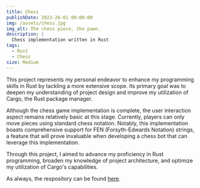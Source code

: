 ```yaml
---
title: Chess
publishDate: 2023-26-01 00:00:00
img: /assets/chess.jpg
img_alt: The chess piece, the pawn.
description: |
  Chess implementation written in Rust
tags:
  - Rust
  - Chess
size: Medium
---
```


This project represents my personal endeavor to enhance my programming skills in Rust by tackling a more extensive scope. Its primary goal was to deepen my understanding of project design and improve my utilization of Cargo, the Rust package manager.

Although the chess game implementation is complete, the user interaction aspect remains relatively basic at this stage. Currently, players can only move pieces using standard chess notation. Notably, this implementation boasts comprehensive support for FEN (Forsyth-Edwards Notation) strings, a feature that will prove invaluable when developing a chess bot that can leverage this implementation.

Through this project, I aimed to advance my proficiency in Rust programming, broaden my knowledge of project architecture, and optimize my utilization of Cargo's capabilities.

As always, the respository can be found [here](https://github.com/Jurkyy/chess).

